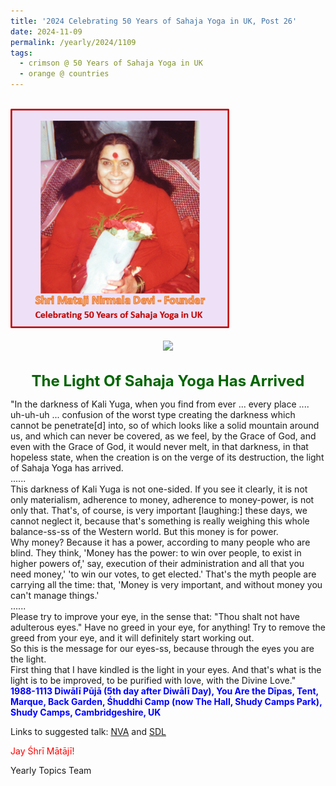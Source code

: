 ```yaml
---
title: '2024 Celebrating 50 Years of Sahaja Yoga in UK, Post 26'
date: 2024-11-09
permalink: /yearly/2024/1109
tags:
  - crimson @ 50 Years of Sahaja Yoga in UK
  - orange @ countries
---
```


<br>
<div style="text-align: left"><img src="/images/50YearsUK.png" width="350" /></div><br>

<div style="text-align: center"><img src="https://pub-bcc3cbe9b1e94ba1ac28915f7a3900fa.r2.dev/1988-1113_Diwali_Puja_(5th_day_after_Diwali_Day)_You_Are_the_Dipas_Tent_Marque_Back_Garden_Shuddhi_Camp_(now_The_Hall_Shudy_Camps_Park)_Shudy_Camps_Cambridgeshire_UK_10_(Balwant_Kumbhojkar_Collection).jpg" /></div>

<br>
<p style="color:DarkGreen; text-align:center">
<font size="+2"><b>The Light Of Sahaja Yoga Has Arrived</b><br></font>
</p>

<p>
"In the darkness of Kali Yuga, when you find from ever ... every place .... uh-uh-uh ... confusion of the worst type creating the darkness which cannot be penetrate[d] into, so of which looks like a solid mountain around us, and which can never be covered, as we feel, by the Grace of God, and even with the Grace of God, it would never melt, in that darkness, in that hopeless state, when the creation is on the verge of its destruction, the light of Sahaja Yoga has arrived.<br>
......<br>
This darkness of Kali Yuga is not one-sided. If you see it clearly, it is not only materialism, adherence to money, adherence to money-power, is not only that. That's, of course, is very important [laughing:] these days, we cannot neglect it, because that's something is really weighing this whole balance-ss-ss of the Western world. But this money is for power.<br>
Why money? Because it has a power, according to many people who are blind. They think, 'Money has the power: to win over people, to exist in higher powers of,' say, execution of their administration and all that you need money,' 'to win our votes, to get elected.' That's the myth people are carrying all the time: that, 'Money is very important, and without money you can't manage things.'<br>
......<br>
Please try to improve your eye, in the sense that: "Thou shalt not have adulterous eyes." Have no greed in your eye, for anything! Try to remove the greed from your eye, and it will definitely start working out.<br>
So this is the message for our eyes-ss, because through the eyes you are the light.<br>
First thing that I have kindled is the light in your eyes. And that's what is the light is to be improved, to be purified with love, with the Divine Love."<br>
<font color="blue"><b>1988-1113 Diwālī Pūjā (5th day after Diwālī Day), You Are the Dīpas, Tent, Marque, Back Garden, Śhuddhi Camp (now The Hall, Shudy Camps Park), Shudy Camps, Cambridgeshire, UK</b></font><br>
</p>

Links to suggested talk: <a href=""> NVA</a> and <a href=""> SDL</a><br>

<p style="color:red;">Jay Śhrī Mātājī!<br></p>

<p>Yearly Topics Team</p>